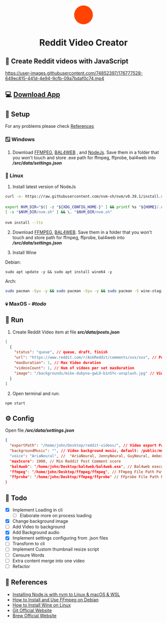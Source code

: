 <p align="center">
    <img alt="Reddit Video Creator" src="./public/logo.svg" width="60" />
</p>
<h1 align="center">
Reddit Video Creator
</h1>

## 📼 Create Reddit videos with JavaScript

https://user-images.githubusercontent.com/74852397/176777528-649ec815-441d-4e94-9cfb-09a7bdaf0c74.mp4

## 💻 [Download App](https://github.com/ValentinHLica/reddit-video-creator-app/releases)

## 🚀 Setup

For any problems please check [References](#references)

### 🪟 Windows

1. Download [FFMPEG](https://ffmpeg.org/), [BAL4WEB](http://www.cross-plus-a.com/bweb.htm) , and [NodeJs](https://nodejs.org/). Save them in a folder that you won't touch and store .exe path for ffmpeg, ffprobe, bal4web into **_/src/data/settings.json_**

### 🐧 Linux

1. Install latest version of NodeJs

```sh
curl -o- https://raw.githubusercontent.com/nvm-sh/nvm/v0.39.1/install.sh | bash

export NVM_DIR="$([ -z "${XDG_CONFIG_HOME-}" ] && printf %s "${HOME}/.nvm" || printf %s "${XDG_CONFIG_HOME}/nvm")"
[ -s "$NVM_DIR/nvm.sh" ] && \. "$NVM_DIR/nvm.sh"

nvm install --lts
```

2. Download [FFMPEG](https://ffmpeg.org/), [BAL4WEB](http://www.cross-plus-a.com/bweb.htm). Save them in a folder that you won't touch and store path for ffmpeg, ffprobe, bal4web into **_/src/data/settings.json_**

3. Install Wine

Debian:

```
sudo apt update -y && sudo apt install wine64 -y
```

Arch:

```bash
sudo pacman -Syu -y && sudo pacman -Syu -y && sudo pacman -S wine-staging -y
```

### 💀 MaxOS - **_#todo_**

<!-- Install [Brew](https://brew.sh/)

```sh
/bin/bash -c "$(curl -fsSL https://raw.githubusercontent.com/Homebrew/install/HEAD/install.sh)"
```

2. Download [FFMPEG](https://ffmpeg.org/), [BAL4WEB](http://www.cross-plus-a.com/bweb.htm). Save them in a folder that you won't touch and store path for ffmpeg, ffprobe, bal4web into **_/src/data/settings.json_**

3. Install Wine

```
brew tap homebrew/cask-versions
brew install --cask --no-quarantine wine-stable
``` -->

## 🏃 Run

1. Create Reddit Video item at file **_src/data/posts.json_**

```json
[
  {
    "status": "queue", // queue, draft, finish
    "url": "https://www.reddit.com/r/AskReddit/comments/xxx/xxx", // Post url
    "maxDuration": 1, // Max Video duration
    "videosCount": 1, // Num of videos per set maxDuration
    "image": "/backgrounds/mike-dubyna-gwLO-b1n5Yc-unsplash.jpg" // Video background image /public/<image path>
  }
]
```

2. Open terminal and run:

```
npm start
```

## ⚙️ Config

Open file **_/src/data/settings.json_**

```json
{
  "exportPath": "/home/john/Desktop/reddit-videos/", // Video export Path
  "backgroundMusic": "", // Video background music, default: /public/music.mp3
  "voice": "AriaNeural", //  "AriaNeural, JennyNeural, GuyNeural, AmberNeural, AshleyNeural, CoraNeural, ElizabethNeural, MichelleNeural, MonicaNeural, AnaNeural, BrandonNeural, ChristopherNeural, JacobNeural, EricNeural
  "maxScore": 1000, // Min Reddit Post Comment score
  "bal4web": "/home/john/Desktop/bal4web/bal4web.exe", // Bal4web executable Path
  "ffmpeg": "/home/john/Desktop/ffmpeg/ffmpeg", // FFmpeg File Path Path
  "ffprobe": "/home/john/Desktop/ffmpeg/ffprobe" // FFprobe File Path Path
}
```

## 🧰 Todo

- [x] Implement Loading in cli
  - [ ] Elaborate more on process loading
- [x] Change background image
- [ ] Add Video to background
- [x] Add Background audio
- [x] Implement settings configuring from .json files
- [ ] Transform to cli
- [ ] Implement Custom thumbnail resize script
- [ ] Censure Words
- [ ] Extra content merge into one video
- [ ] Refactor

<span id="references"></span>

## 📑 References

- [Installing Node.js with nvm to Linux & macOS & WSL](https://gist.github.com/d2s/372b5943bce17b964a79)
- [How to Install and Use FFmpeg on Debian](https://linuxize.com/post/how-to-install-ffmpeg-on-debian-9/)
- [How to Install Wine on Linux](https://wiki.winehq.org/Ubuntu)
- [Git Official Website](https://git-scm.com/)
- [Brew Official Website](https://brew.sh/)
